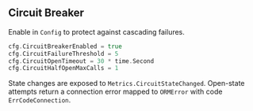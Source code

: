 ## Circuit Breaker

Enable in `Config` to protect against cascading failures.

```go
cfg.CircuitBreakerEnabled = true
cfg.CircuitFailureThreshold = 5
cfg.CircuitOpenTimeout = 30 * time.Second
cfg.CircuitHalfOpenMaxCalls = 1
```

State changes are exposed to `Metrics.CircuitStateChanged`. Open-state attempts return a connection error mapped to `ORMError` with code `ErrCodeConnection`.


